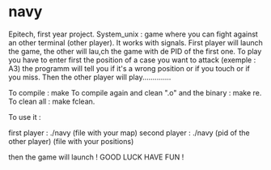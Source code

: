 # navy
Epitech, first year project. System_unix : game where you can fight against an other terminal (other player). It works with signals. First player will launch the game, the other will lau,ch the game with de PID of the first one. To play you have to enter first the position of a case you want to attack (exemple : A3) the programm will tell you if it's a wrong position or if you touch or if you miss. Then the other player will play..............

To compile : make To compile again and clean ".o" and the binary : make re. To clean all : make fclean.

To use it :

first player : ./navy (file with your map)
second player : ./navy (pid of the other player) (file with your positions)

then the game will launch ! GOOD LUCK HAVE FUN !
